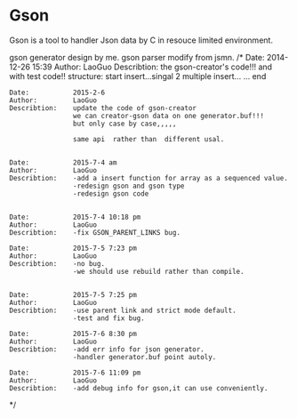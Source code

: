 # Gson
Gson is a tool to handler  Json data by C in resouce limited environment.

gson generator design by me.
gson parser modify from jsmn.
/*
	Date:			2014-12-26	15:39
	Author:			LaoGuo
	Describtion:	the gson-creator's code!!!
					and with test code!!
					structure:
						start<obj>
							insert...singal 2 multiple
							insert...
							...
						end<obj>
						
	Date:			2015-2-6 
	Author:			LaoGuo
	Describtion:	update the code of gson-creator
					we can creator-gson data on one generator.buf!!!
					but only case by case,,,,,
					
					same api  rather than  different usal.
					
	
	Date:			2015-7-4 am 
	Author:			LaoGuo
	Describtion:	-add a insert function for array as a sequenced value.
					-redesign gson and gson type
					-redesign gson code
					
					
	Date:			2015-7-4 10:18 pm 
	Author:			LaoGuo
	Describtion:	-fix GSON_PARENT_LINKS bug.

	Date:			2015-7-5 7:23 pm 
	Author:			LaoGuo
	Describtion:	-no bug.
					-we should use rebuild rather than compile.
					
					
	Date:			2015-7-5 7:25 pm 
	Author:			LaoGuo
	Describtion:	-use parent link and strict mode default.
					-test and fix bug.
					
	Date:			2015-7-6 8:30 pm 
	Author:			LaoGuo
	Describtion:	-add err info for json generator.
					-handler generator.buf point autoly.	
									
	Date:			2015-7-6 11:09 pm 
	Author:			LaoGuo
	Describtion:	-add debug info for gson,it can use conveniently.
*/

